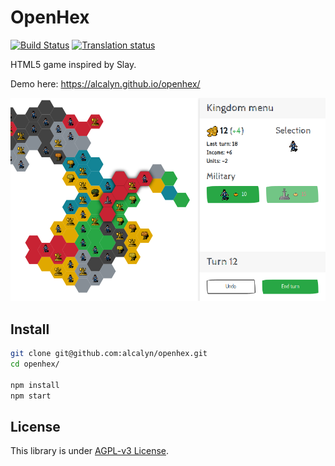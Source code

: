 # OpenHex

[![Build Status](https://travis-ci.org/alcalyn/openhex.svg?branch=master)](https://travis-ci.org/alcalyn/openhex)
[![Translation status](https://weblate.tru.io/widgets/openhex/-/engine/svg-badge.svg)](https://weblate.tru.io/projects/openhex/engine/)

HTML5 game inspired by Slay.

Demo here: https://alcalyn.github.io/openhex/

[![Screenshot](screenshot.png)](https://alcalyn.github.io/openhex/)


## Install

``` bash
git clone git@github.com:alcalyn/openhex.git
cd openhex/

npm install
npm start
```


## License

This library is under [AGPL-v3 License](LICENSE).
